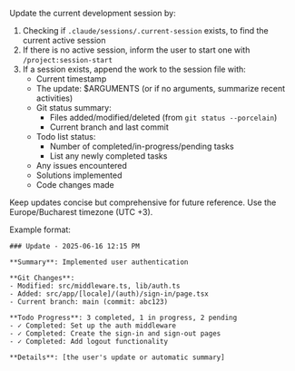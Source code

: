 Update the current development session by:

1. Checking if `.claude/sessions/.current-session` exists, to find the current active session
2. If there is no active session, inform the user to start one with `/project:session-start`
3. If a session exists, append the work to the session file with:
    - Current timestamp
    - The update: $ARGUMENTS (or if no arguments, summarize recent activities)
    - Git status summary:
        * Files added/modified/deleted (from `git status --porcelain`)
        * Current branch and last commit
    - Todo list status:
        * Number of completed/in-progress/pending tasks
        * List any newly completed tasks
    - Any issues encountered
    - Solutions implemented
    - Code changes made

Keep updates concise but comprehensive for future reference.
Use the Europe/Bucharest timezone (UTC +3).

Example format:
```
### Update - 2025-06-16 12:15 PM

**Summary**: Implemented user authentication

**Git Changes**:
- Modified: src/middleware.ts, lib/auth.ts
- Added: src/app/[locale]/(auth)/sign-in/page.tsx
- Current branch: main (commit: abc123)

**Todo Progress**: 3 completed, 1 in progress, 2 pending
- ✓ Completed: Set up the auth middleware
- ✓ Completed: Create the sign-in and sign-out pages
- ✓ Completed: Add logout functionality

**Details**: [the user's update or automatic summary]
```